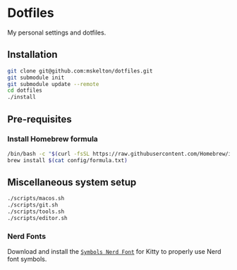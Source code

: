 # Dotfiles

My personal settings and dotfiles.

## Installation

```bash
git clone git@github.com:mskelton/dotfiles.git
git submodule init
git submodule update --remote
cd dotfiles
./install
```

## Pre-requisites

### Install Homebrew formula

```bash
/bin/bash -c "$(curl -fsSL https://raw.githubusercontent.com/Homebrew/install/HEAD/install.sh)"
brew install $(cat config/formula.txt)
```

## Miscellaneous system setup

```bash
./scripts/macos.sh
./scripts/git.sh
./scripts/tools.sh
./scripts/editor.sh
```

### Nerd Fonts

Download and install the
[`Symbols Nerd Font`](https://github.com/ryanoasis/nerd-fonts/blob/da88bdb6/patched-fonts/NerdFontsSymbolsOnly/complete/Symbols-2048-em%20Nerd%20Font%20Complete.ttf)
for Kitty to properly use Nerd font symbols.
